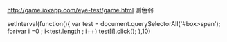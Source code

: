 http://game.ioxapp.com/eye-test/game.html 測色弱

setInterval(function(){
	var test = document.querySelectorAll('#box>span');
	for(var i =0 ; i<test.length ; i++)
		test[i].click();
},10)